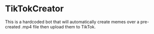 # TikTokCreator
This is a hardcoded bot that will automatically create memes over a pre-created .mp4 file then upload them to TikTok.
